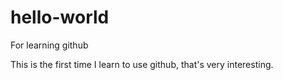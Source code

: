 # hello-world
For learning github

This is the first time I learn to use github, that's very interesting.
